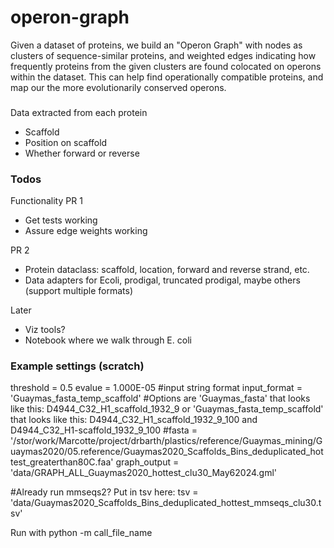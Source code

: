 # operon-graph

Given a dataset of proteins, we build an "Operon Graph" with nodes as clusters of sequence-similar proteins, and weighted edges indicating how frequently proteins from the given clusters are found colocated on operons within the dataset. This can help find operationally compatible proteins, and map our the more evolutionarily conserved operons.

###
Data extracted from each protein
- Scaffold
- Position on scaffold
- Whether forward or reverse

### Todos

Functionality
PR 1
- Get tests working
- Assure edge weights working

PR 2
- Protein dataclass: scaffold, location, forward and reverse strand, etc.
- Data adapters for Ecoli, prodigal, truncated prodigal, maybe others (support multiple formats)

Later
- Viz tools?
- Notebook where we walk through E. coli

### Example settings (scratch)
threshold = 0.5
evalue = 1.000E-05
#input string format
input_format = 'Guaymas_fasta_temp_scaffold' #Options are 'Guaymas_fasta' that looks like this: D4944_C32_H1_scaffold_1932_9 or 'Guaymas_fasta_temp_scaffold' that looks like this: D4944_C32_H1_scaffold_1932_9_100 and D4944_C32_H1-scaffold_1932_9_100
#fasta = '/stor/work/Marcotte/project/drbarth/plastics/reference/Guaymas_mining/Guaymas2020/05.reference/Guaymas2020_Scaffolds_Bins_deduplicated_hottest_greaterthan80C.faa'
graph_output = 'data/GRAPH_ALL_Guaymas2020_hottest_clu30_May62024.gml'

#Already run mmseqs2? Put in tsv here: 
tsv = 'data/Guaymas2020_Scaffolds_Bins_deduplicated_hottest_mmseqs_clu30.tsv'

Run with python -m call_file_name
